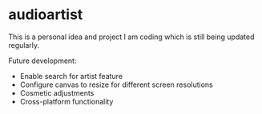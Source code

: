 # audioartist

This is a personal idea and project I am coding which is still being updated regularly.

Future development:
* Enable search for artist feature
* Configure canvas to resize for different screen resolutions
* Cosmetic adjustments 
* Cross-platform functionality 
